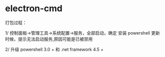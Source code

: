 # electron-cmd

打包过程：

1/ 控制面板->管理工具->系统配置->服务，全部启动，确定
	安装 powershell 更新时候，提示无法启动服务,原因可能是已被禁用

2/ 升级 powershell 3.0 +  和  .net framework 4.5 +

